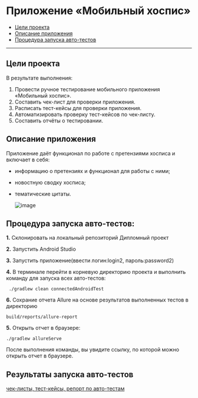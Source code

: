 # Приложение «Мобильный хоспис»


- [Цели проекта](#title1)
- [Описание приложения](#title2)
- [Процедура запуска авто-тестов](#title3)

---

## <a id="title1">Цели проекта</a>

В результате выполнения:

1. Провести ручное тестирование мобильного приложения «Мобильный хоспис».
2. Составить чек-лист для проверки приложения.
3. Расписать тест-кейсы для проверки приложения.
4. Автоматизировать проверку тест-кейсов по чек-листу.
5. Составить отчёты о тестировании.

## <a id="title2">Описание приложения</a>
Приложение даёт функционал по работе с претензиями хосписа и включает в себя:

- информацию о претензиях и функционал для работы с ними;
- новостную сводку хосписа;
- тематические цитаты.

  ![image](https://github.com/STALKSA/QADiplom/assets/109988277/60b4b787-959d-43b0-981f-7bd60a0e4e26)

## <a id="title3">Процедура запуска авто-тестов:</a>

**1.** Склонировать на локальный репозиторий Дипломный проект

**2.** Запустить Android Studio

**3.** Запустить приложение(ввести логин:login2, пароль:password2)

**4.** В терминале перейти в корневую директорию проекта и выполнить команду для запуска всех авто-тестов:

```
 ./gradlew clean connectedAndroidTest
```

**6.** Сохрание отчета Allure на основе результатов выполненных тестов в директорию

    build/reports/allure-report

**5.** Открыть отчет в браузере:

    ./gradlew allureServe

После выполнения команды, вы увидите ссылку, по которой можно открыть отчет в браузере.


## Результаты запуска авто-тестов
[чек-лиcты, тест-кейсы, репорт по авто-тестам](https://github.com/STALKSA/HospiceAppProject/tree/main/docs)

    
